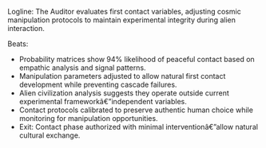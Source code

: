 ﻿---
series: 5
novella: 1
file: S5N1_IntA
type: interlude
label: A
pov: Auditor
setting: Room-not-room - contact probability assessment
word_target_min: 801
word_target_max: 1299
status: outline
---
Logline: The Auditor evaluates first contact variables, adjusting cosmic manipulation protocols to maintain experimental integrity during alien interaction.

Beats:
- Probability matrices show 94% likelihood of peaceful contact based on empathic analysis and signal patterns.
- Manipulation parameters adjusted to allow natural first contact development while preventing cascade failures.
- Alien civilization analysis suggests they operate outside current experimental frameworkâ€”independent variables.
- Contact protocols calibrated to preserve authentic human choice while monitoring for manipulation opportunities.
- Exit: Contact phase authorized with minimal interventionâ€”allow natural cultural exchange.